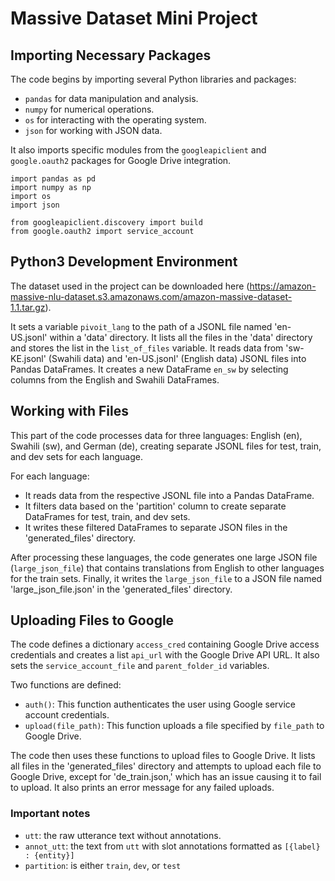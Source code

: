 # Massive Dataset Mini Project

## Importing Necessary Packages

The code begins by importing several Python libraries and packages:

- `pandas` for data manipulation and analysis.
- `numpy` for numerical operations.
- `os` for interacting with the operating system.
- `json` for working with JSON data.

It also imports specific modules from the `googleapiclient` and `google.oauth2` packages for Google Drive integration.

```
import pandas as pd
import numpy as np
import os
import json

from googleapiclient.discovery import build
from google.oauth2 import service_account
```

## Python3 Development Environment

The dataset used in the project can be downloaded here (https://amazon-massive-nlu-dataset.s3.amazonaws.com/amazon-massive-dataset-1.1.tar.gz).

It sets a variable `pivoit_lang` to the path of a JSONL file named 'en-US.jsonl' within a 'data' directory. It lists all the files in the 'data' directory and stores the list in the `list_of_files` variable. It reads data from 'sw-KE.jsonl' (Swahili data) and 'en-US.jsonl' (English data) JSONL files into Pandas DataFrames. It creates a new DataFrame `en_sw` by selecting columns from the English and Swahili DataFrames.


## Working with Files	

This part of the code processes data for three languages: English (en), Swahili (sw), and German (de), creating separate JSONL files for test, train, and dev sets for each language.

For each language:

- It reads data from the respective JSONL file into a Pandas DataFrame.
- It filters data based on the 'partition' column to create separate DataFrames for test, train, and dev sets.
- It writes these filtered DataFrames to separate JSON files in the 'generated_files' directory.

After processing these languages, the code generates one large JSON file (`large_json_file`) that contains translations from English to other languages for the train sets.
Finally, it writes the `large_json_file` to a JSON file named 'large_json_file.json' in the 'generated_files' directory.

## Uploading Files to Google
The code defines a dictionary `access_cred` containing Google Drive access credentials and creates a list `api_url` with the Google Drive API URL. It also sets the `service_account_file` and `parent_folder_id` variables.

Two functions are defined:
- `auth()`: This function authenticates the user using Google service account credentials.
- `upload(file_path)`: This function uploads a file specified by `file_path` to Google Drive.

The code then uses these functions to upload files to Google Drive.
It lists all files in the 'generated_files' directory and attempts to upload each file to Google Drive, except for 'de_train.json,' which has an issue causing it to fail to upload. It also prints an error message for any failed uploads.

### Important notes
- `utt`: the raw utterance text without annotations.
- `annot_utt`: the text from `utt` with slot annotations formatted as `[{label} : {entity}]`
- `partition`: is either `train`, `dev`, or `test`
